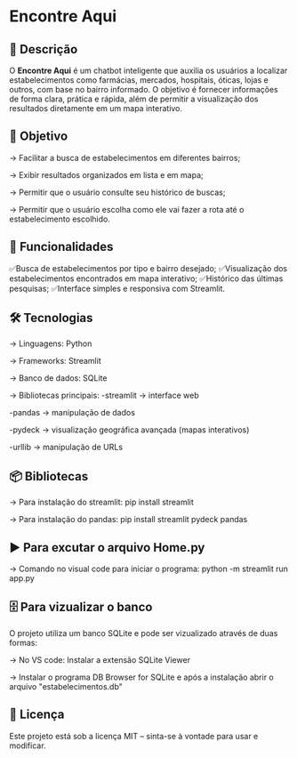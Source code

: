 # Encontre Aqui


## 📖 Descrição

O **Encontre Aqui** é um chatbot inteligente que auxilia os usuários a localizar estabelecimentos como farmácias, mercados, hospitais, óticas, lojas e outros, com base no bairro informado.
O objetivo é fornecer informações de forma clara, prática e rápida, além de permitir a visualização dos resultados diretamente em um mapa interativo.



## 🎯 Objetivo

-> Facilitar a busca de estabelecimentos em diferentes bairros;

-> Exibir resultados organizados em lista e em mapa;

-> Permitir que o usuário consulte seu histórico de buscas;

-> Permitir que o usuário escolha como ele vai fazer a rota até o estabelecimento escolhido.



## 🚀 Funcionalidades

✅Busca de estabelecimentos por tipo e bairro desejado;
✅Visualização dos estabelecimentos encontrados em mapa interativo;
✅Histórico das últimas pesquisas;
✅Interface simples e responsiva com Streamlit.



## 🛠️ Tecnologias

-> Linguagens: Python

-> Frameworks: Streamlit

-> Banco de dados: SQLite

-> Bibliotecas principais: 
   -streamlit → interface web

   -pandas → manipulação de dados

   -pydeck → visualização geográfica avançada (mapas interativos)

   -urllib → manipulação de URLs



## 📦 Bibliotecas

-> Para instalação do streamlit: pip install streamlit

-> Para instalação do pandas: pip install streamlit pydeck pandas



## ▶️ Para excutar o arquivo Home.py

-> Comando no visual code para iniciar o programa: python -m streamlit run app.py



## 🗄️ Para vizualizar o banco

O projeto utiliza um banco SQLite e pode ser vizualizado através de duas formas:
 
-> No VS code: Instalar a extensão SQLite Viewer

-> Instalar o programa DB Browser for SQLite e após a instalação abrir o arquivo "estabelecimentos.db"


## 📜 Licença

Este projeto está sob a licença MIT – sinta-se à vontade para usar e modificar.










